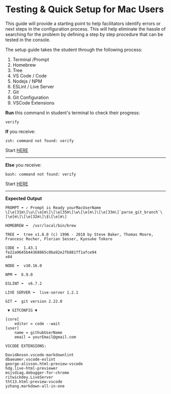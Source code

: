 # Testing & Quick Setup for Mac Users

This guide will provide a starting point to help facilitators identify errors or next steps in the configuration process.  This will help eliminate the hassle of searching for the problem by defining a step by step procedure that can be tested in the console.

The setup guide takes the student through the following process:

1. Terminal /Prompt
2. Homebrew
3. Tree
4. VS Code / Code
5. Nodejs / NPM
6. ESLint / Live Server
7. Git
8. Git Configuration
9. VSCode Extensions

**Run** this command in student's terminal to check their progress:

`verify`

**If** you receive:

```
zsh: command not found: verify
```

Start [HERE](../mac/terminal/zsh.md)

---

**Else** you receive:

```
bash: command not found: verify
```

Start [HERE](../mac/git/git-prompt.md)

---

**Expected Output**

```
PROMPT ➠ ✓ Prompt is Ready yourMacUserName
\[\e[31m\]\u\[\e[m\]\[\e[35m\]\w\[\e[m\]\[\e[33m\]`parse_git_branch`\[\e[m\]\[\e[32m\]\$\[\e[m\] 

HOMEBREW ➠  /usr/local/bin/brew

TREE ➠  tree v1.8.0 (c) 1996 - 2018 by Steve Baker, Thomas Moore, Francesc Rocher, Florian Sesser, Kyosuke Tokoro 

CODE ➠  1.43.1
fe22a9645b44368865c0ba92e2fb881ff1afce94
x64

NODE ➠  v10.16.0

NPM ➠  6.9.0

ESLINT ➠  v6.7.2

LIVE SERVER ➠  live-server 1.2.1

GIT ➠  git version 2.22.0

 ▼ GITCONFIG ▼ 

[core]
	editor = code --wait
[user]
	name = githubUserName
	email = yourEmail@gmail.com

VSCODE EXTENSIONS:

DavidAnson.vscode-markdownlint
dbaeumer.vscode-eslint
george-alisson.html-preview-vscode
hdg.live-html-previewer
msjsdiag.debugger-for-chrome
ritwickdey.LiveServer
tht13.html-preview-vscode
yzhang.markdown-all-in-one
```
